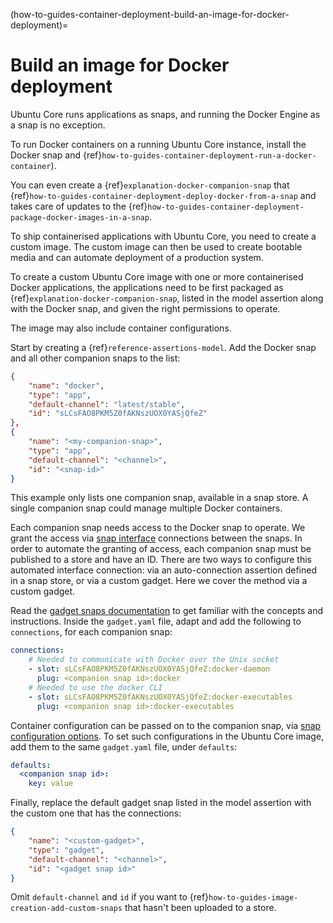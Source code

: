 (how-to-guides-container-deployment-build-an-image-for-docker-deployment)=
# Build an image for Docker deployment

Ubuntu Core runs applications as snaps, and running the Docker Engine as a snap is no exception.

To run Docker containers on a running Ubuntu Core instance, install the Docker snap and {ref}`how-to-guides-container-deployment-run-a-docker-container`).

You can even create a {ref}`explanation-docker-companion-snap` that {ref}`how-to-guides-container-deployment-deploy-docker-from-a-snap` and takes care of updates to the {ref}`how-to-guides-container-deployment-package-docker-images-in-a-snap`.

To ship containerised applications with Ubuntu Core, you need to create a custom image. The custom image can then be used to create bootable media and can automate deployment of a production system.

To create a custom Ubuntu Core image with one or more containerised Docker applications, the applications need to be first packaged as {ref}`explanation-docker-companion-snap`, listed in the model assertion along with the Docker snap, and given the right permissions to operate.

The image may also include container configurations.

Start by creating a {ref}`reference-assertions-model`. Add the Docker snap and all other companion snaps to the list:

```json
{
    "name": "docker",
    "type": "app",
    "default-channel": "latest/stable",
    "id": "sLCsFAO8PKM5Z0fAKNszUOX0YASjQfeZ"
},
{
    "name": "<my-companion-snap>",
    "type": "app",
    "default-channel": "<channel>",
    "id": "<snap-id>"
}
```

This example only lists one companion snap, available in a snap store. A single companion snap could manage multiple Docker containers.

Each companion snap needs access to the Docker snap to operate. We grant the access via [snap interface](https://snapcraft.io/docs/supported-interfaces) connections between the snaps. In order to automate the granting of access, each companion snap must be published to a store and have an ID. There are two ways to configure this automated interface connection: via an auto-connection assertion defined in a snap store, or via a custom gadget. Here we cover the method via a custom gadget.

Read the [gadget snaps documentation](https://snapcraft.io/docs/the-gadget-snap) to get familiar with the concepts and instructions. Inside the `gadget.yaml` file, adapt and add the following to `connections`, for each companion snap:

```yaml
connections:
    # Needed to communicate with Docker over the Unix socket
    - slot: sLCsFAO8PKM5Z0fAKNszUOX0YASjQfeZ:docker-daemon
      plug: <companion snap id>:docker
    # Needed to use the docker CLI
    - slot: sLCsFAO8PKM5Z0fAKNszUOX0YASjQfeZ:docker-executables
      plug: <companion snap id>:docker-executables
```

Container configuration can be passed on to the companion snap, via [snap configuration options](https://snapcraft.io/docs/adding-snap-configuration). To set such configurations in the Ubuntu Core image, add them to the same `gadget.yaml` file, under `defaults`:

```yaml
defaults:
  <companion snap id>:
    key: value
```

Finally, replace the default gadget snap listed in the model assertion with the custom one that has the connections:

```json
{
    "name": "<custom-gadget>",
    "type": "gadget",
    "default-channel": "<channel>",
    "id": "<gadget snap id>"
}
```

Omit `default-channel` and `id` if you want to {ref}`how-to-guides-image-creation-add-custom-snaps` that hasn't been uploaded to a store.

